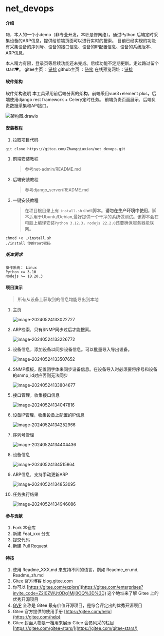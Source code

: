 # net_devops

#### 介绍
嗨，本人的一个小demo（非专业开发，本职是修网络）。通过Python 后端定时采集设备的ARP信息，提供给前端页面可以进行实时的搜索。
目前已经实现的功能有采集设备的序列号、设备的接口信息、设备的IP配置信息、设备的系统版本、ARP信息。

本人精力有限，登录页等后续功能还未完成。后续功能不定期更新。走过路过留个start❤。
gitee主页： [链接](https://gitee.com/Zhangqiuxian) 	github主页 ：[链接](https://github.com/Zhang-qiuxian)   在线预览网址：[链接](https://120.79.17.3/)

#### 软件架构
软件架构说明
本工具采用前后端分离的架构，前端采用vue3+element plus，后端使用django rest framework + Celery定时任务。
前端负责页面展示，后端负责数据采集和API接口。

![架构图.drawio](README/asset/架构图.drawio.png)

#### 安装教程

1. 拉取项目代码
```shell
git clone https://gitee.com/Zhangqiuxian/net_devops.git
```
1. 前端安装教程

   > 参考net-admin/README.md

2. 后端安装教程

   > 参考django_server/README.md

3. 一键安装教程

   > 在项目根目录上有 `install.sh` shell脚本。**请勿在生产环境中使用**，脚本适用于Ubuntu/Debian,最好提供一个干净的系统做测试。该脚本会在电脑上编译安装`Python 3.12.3`，`nodejs 22.2.0`还要确保服务器能联网。
```shell
chmod +x ./install.sh
./install 你的root密码
```
##### 版本要求

```shell
操作系统： Linux
Python >= 3.10
Nodejs >= 18.20.3
```

#### 项目演示

> 所有从设备上获取到的信息均能导出到本地

1. 主页

   ![image-20240524133022727](README/asset/image-20240524133022727.png)

2. ARP检索，只有SNMP同步过后才能搜索。

   ![image-20240524133226772](README/asset/image-20240524133226772.png)

3. 设备信息，添加设备以同步设备信息。可以批量导入导出设备。

   ![image-20240524133507652](README/asset/image-20240524133507652.png)

4. SNMP模板，配置团字体来同步设备信息。在设备导入时必须要将序号和设备的snmp_id对应否则无法同步

   ![image-20240524133804677](README/asset/image-20240524133804677.png)

5. 接口管理，收集接口信息

   ![image-20240524134047816](README/asset/image-20240524134047816.png)

6. 设备IP管理，收集设备上配置的IP信息

   ![image-20240524134252966](README/asset/image-20240524134252966.png)

7. 序列号管理

   ![image-20240524134404436](README/asset/image-20240524134404436.png)

8. 设备信息

   ![image-20240524134515864](README/asset/image-20240524134515864.png)

9. ARP信息，支持手动更新ARP

   ![image-20240524134853095](README/asset/image-20240524134853095.png)

10. 任务执行结果

    ![image-20240524134946086](README/asset/image-20240524134946086.png)

#### 参与贡献

1.  Fork 本仓库
2.  新建 Feat_xxx 分支
3.  提交代码
4.  新建 Pull Request


#### 特技

1.  使用 Readme\_XXX.md 来支持不同的语言，例如 Readme\_en.md, Readme\_zh.md
2.  Gitee 官方博客 [blog.gitee.com](https://blog.gitee.com)
3.  你可以 [https://gitee.com/explore](https://gitee.com/enterprises?invite_code=Z2l0ZWUtODg1MjI0OQ%3D%3D) 这个地址来了解 Gitee 上的优秀开源项目
4.  [GVP](https://gitee.com/gvp) 全称是 Gitee 最有价值开源项目，是综合评定出的优秀开源项目
5.  Gitee 官方提供的使用手册 [https://gitee.com/help](https://gitee.com/help)
6.  Gitee 封面人物是一档用来展示 Gitee 会员风采的栏目 [https://gitee.com/gitee-stars/](https://gitee.com/gitee-stars/)

